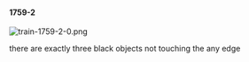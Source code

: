 #### 1759-2
![train-1759-2-0.png](https://github.com/lil-lab/nlvr/raw/master/nlvr/train/images/42/train-1759-2-0.png "train-1759-2-0.png")

there are exactly three black objects not touching the any edge